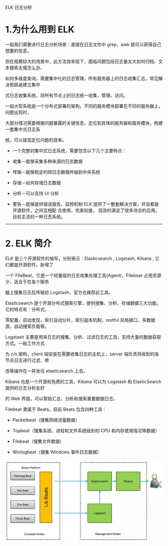 ELK 日志分析


# 1.为什么用到 ELK


一般我们需要进行日志分析场景：直接在日志文件中 grep、awk 就可以获得自己想要的信息。


但在规模较大的场景中，此方法效率低下，面临问题包括日志量太大如何归档、文本搜索太慢怎么办、


如何多维度查询。需要集中化的日志管理，所有服务器上的日志收集汇总。常见解决思路是建立集中


式日志收集系统，将所有节点上的日志统一收集，管理，访问。


一般大型系统是一个分布式部署的架构，不同的服务模块部署在不同的服务器上，问题出现时，


大部分情况需要根据问题暴露的关键信息，定位到具体的服务器和服务模块，构建一套集中式日志系


统，可以提高定位问题的效率。






- 一个完整的集中式日志系统，需要包含以下几个主要特点：


- 收集－能够采集多种来源的日志数据


- 传输－能够稳定的把日志数据传输到中央系统


- 存储－如何存储日志数据


- 分析－可以支持 UI 分析


- 警告－能够提供错误报告，监控机制 ELK 提供了一整套解决方案，并且都是开源软件，之间互相配
合使用，完美衔接，	高效的满足了很多场合的应用。目前主流的一种日志系统。




---

# 2. ELK 简介


ELK 是三个开源软件的缩写，分别表示：Elasticsearch , Logstash, Kibana , 它们都是开源软件。新增了


一个 FileBeat，它是一个轻量级的日志收集处理工具(Agent)，Filebeat 占用资源少，适合于在各个服务


器上搜集日志后传输给 Logstash，官方也推荐此工具。


Elasticsearch 是个开源分布式搜索引擎，提供搜集、分析、存储数据三大功能。它的特点有：分布式，


零配置，自动发现，索引自动分片，索引副本机制，restful 风格接口，多数据源，自动搜索负载等。


Logstash 主要是用来日志的搜集、分析、过滤日志的工具，支持大量的数据获取方式。一般工作方式


为 c/s 架构，client 端安装在需要收集日志的主机上，server 端负责将收到的各节点日志进行过滤、修


改等操作在一并发往 elasticsearch 上去。


Kibana 也是一个开源和免费的工具，Kibana 可以为 Logstash 和 ElasticSearch 提供的日志分析友好


的 Web 界面，可以帮助汇总、分析和搜索重要数据日志。


Filebeat 隶属于 Beats。目前 Beats 包含四种工具：





- Packetbeat（搜集网络流量数据）


- Topbeat（搜集系统、进程和文件系统级别的 CPU 和内存使用情况等数据）


- Filebeat（搜集文件数据）


- Winlogbeat（搜集 Windows 事件日志数据）



![](images/WEBRESOURCE77473dd7e35a45e2c89ed6fd692c266f截图.png)

